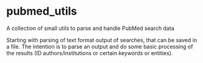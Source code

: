 # pubmed_utils
A collection of small utils to parse and handle PubMed search data

Starting with parsing of text format output of searches, that can be saved in a file. The intention is to parse an output and do some basic processing of the results (ID authors/institutions or certain keywords or entities).

